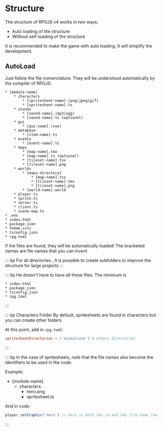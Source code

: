 # Structure

The structure of RPGJS v4 works in two ways:
- Auto loading of the structure
- Without self-loading of the structure

It is recommended to make the game with auto loading. It will simplify the development.

## AutoLoad

Just follow the file nomenclature. They will be understood automatically by the compiler of RPGJS:

```
* [module-name]
    * characters
        * [spritesheet-name].(png|jpeg|gif)
        * [spritesheet-name].ts
    * sounds
        * [sound-name].(mp3|ogg)
        * [sound-name].ts (optional)
    * gui
        * [gui-name].(vue)
    * database
        * [item-name].ts
    * events
        * [event-name].ts
    * maps
        * [map-name].tmx
        * [map-name].ts (optional)
        * [tileset-name].tsx
        * [tileset-name].png
    * worlds
        * [maps-directory]
            * [map-name].tsx
            * [tileset-name].tmx
            * [tileset-name].png
        * [world-name].world
    * player.ts
    * sprite.ts
    * server.ts
    * client.ts
    * scene-map.ts
* .env
* index.html
* package.json
* theme.scss
* tsconfig.json
* rpg.toml
```

If the files are found, they will be automatically loaded! The bracketed names are file names that you can invent

::: tip
For all directories , It is possible to create subfolders to improve the structure for large projects
:::

::: tip
He doesn't have to have all these files. The minimum is

```
* index.html
* package.json
* tsconfig.json
* rpg.toml
```
:::


::: tip Characters Folder
By default, spritesheets are found in characters but you can create other folders 

At this point, add in `rpg.toml`:

```toml
spritesheetDirectories = ['animations'] # others directories
```
:::

::: tip
In the case of spritesheets, note that the file names also become the identifiers to be used in the code.

Example:

* [module-name]
    * characters
        * hero.png
        * spritesheet.ts

And in code:

```ts
player.setGraphic('hero') // hero is both the id and the file name (hero.png)
```
:::